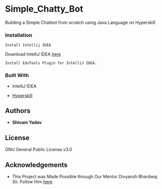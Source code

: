 # Simple_Chatty_Bot

Building a Simple Chatbot from scratch using Java Language on Hyperskill

### Installation

```
Install Intellij IDEA
```
Download IntelliJ IDEA [here](https://www.jetbrains.com/idea/)
```
Install EduTools Plugin for IntelliJ IDEA.
```


### Built With 

* IntelliJ IDEA


* [Hyperskill](https://hyperskill.org/)

## Authors 

* **Shivam Yadav**

## License

GNU General Public License v3.0


## Acknowledgements

* This Project was Made Possible through Our Mentor Divyansh Bhardwaj Sir. Follow Him [here](https://github.com/dbc2201)








